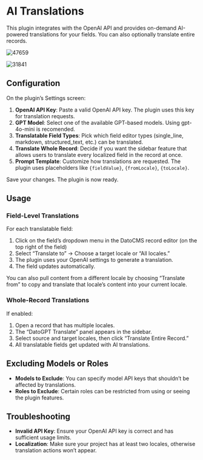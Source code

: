 # AI Translations

This plugin integrates with the OpenAI API and provides on-demand AI-powered translations for your fields. You can also optionally translate entire records.

![47659](https://github.com/user-attachments/assets/2aae06c5-d2fb-404d-ae76-08b5ebd55759)

![31841](https://github.com/user-attachments/assets/a1b4e9aa-d79e-4807-8b90-16b06b65852c)


## Configuration

On the plugin’s Settings screen:

1. **OpenAI API Key**: Paste a valid OpenAI API key. The plugin uses this key for translation requests.
2. **GPT Model**: Select one of the available GPT-based models. Using gpt-4o-mini is recomended.
3. **Translatable Field Types**: Pick which field editor types (single_line, markdown, structured_text, etc.) can be translated.
4. **Translate Whole Record**: Decide if you want the sidebar feature that allows users to translate every localized field in the record at once.
5. **Prompt Template**: Customize how translations are requested. The plugin uses placeholders like `{fieldValue}`, `{fromLocale}`, `{toLocale}`.

Save your changes. The plugin is now ready.

## Usage

### Field-Level Translations

For each translatable field:

1. Click on the field’s dropdown menu in the DatoCMS record editor (on the top right of the field)
2. Select “Translate to” -> Choose a target locale or “All locales.”
3. The plugin uses your OpenAI settings to generate a translation.
4. The field updates automatically.

You can also pull content from a different locale by choosing “Translate from” to copy and translate that locale’s content into your current locale.

### Whole-Record Translations

If enabled:

1. Open a record that has multiple locales.
2. The “DatoGPT Translate” panel appears in the sidebar.
3. Select source and target locales, then click “Translate Entire Record.”
4. All translatable fields get updated with AI translations.

## Excluding Models or Roles

- **Models to Exclude**: You can specify model API keys that shouldn’t be affected by translations.
- **Roles to Exclude**: Certain roles can be restricted from using or seeing the plugin features.

## Troubleshooting

- **Invalid API Key**: Ensure your OpenAI API key is correct and has sufficient usage limits.
- **Localization**: Make sure your project has at least two locales, otherwise translation actions won’t appear.
